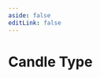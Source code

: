 ```yaml
---
aside: false
editLink: false
---
```


# Candle Type

<script setup>
import Chart from '../../components/SampleChart.vue'
import data from '../../data/sample/candle-type/index.json'
</script>
<Chart :js="data['index.js']" :html="data['index.html']" :css="data['index.css']" title="Candle"/>

<!--@include: @/data/sample/candle-type/index.md-->
